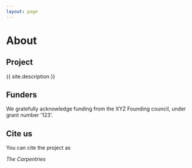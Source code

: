 ```yaml
---
layout: page
---
```


# About

## Project
{{ site.description }}

## Funders
We gratefully acknowledge funding from the XYZ Founding council, under grant number '123'.

## Cite us
You can cite the project as

*The Carpentries*
